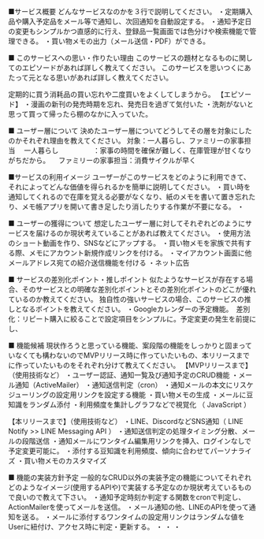 ■サービス概要
どんなサービスなのかを３行で説明してください。
・定期購入品や購入予定品をメール等で通知し、次回通知を自動設定する。
・通知予定日の変更もシンプルかつ直感的に行え、登録品一覧画面では色分けや検索機能で管理できる。
・買い物メモの出力（メール送信・PDF）ができる。


■ このサービスへの思い・作りたい理由
このサービスの題材となるものに関してのエピソードがあれば詳しく教えてください。
このサービスを思いつくにあたって元となる思いがあれば詳しく教えてください。

定期的に買う消耗品の買い忘れや二度買いをよくしてしまうから。
【エピソード】
・漫画の新刊の発売時期を忘れ、発売日を過ぎて気付いた
・洗剤がないと思って買って帰ったら棚のなかに入っていた。

■ ユーザー層について
決めたユーザー層についてどうしてその層を対象にしたのかそれぞれ理由を教えてください。
対象：一人暮らし、ファミリーの家事担当
　一人暮らし　　　　　：家事の時間を確保が難しく、在庫管理が甘くなりがちだから。
　ファミリーの家事担当：消費サイクルが早く


■サービスの利用イメージ
ユーザーがこのサービスをどのように利用できて、それによってどんな価値を得られるかを簡単に説明してください。
・買い時を通知してくれるので在庫を覚える必要がなくなり、紙のメモを書いて置き忘れたり、メモ帳アプリを開いて書き足したり消したりする作業が不要になる。
・

■ ユーザーの獲得について
想定したユーザー層に対してそれぞれどのようにサービスを届けるのか現状考えていることがあれば教えてください。
・使用方法のショート動画を作り、SNSなどにアップする。
・買い物メモを家族で共有する際、メモにアカウント新規作成リンクを付ける。
・マイアカウント画面に他メールアドレス宛ての紹介送信機能を付ける
・ネット広告


■ サービスの差別化ポイント・推しポイント
似たようなサービスが存在する場合、そのサービスとの明確な差別化ポイントとその差別化ポイントのどこが優れているのか教えてください。
独自性の強いサービスの場合、このサービスの推しとなるポイントを教えてください。
・Googleカレンダーの予定機能。　差別化：リピート購入に絞ることで設定項目をシンプルに。予定変更の発生を前提にし、


■ 機能候補
現状作ろうと思っている機能、案段階の機能をしっかりと固まっていなくても構わないのでMVPリリース時に作っていたいもの、本リリースまでに作っていたいものをそれぞれ分けて教えてください。
【MVPリリースまで】（使用技術など）
・ユーザー認証、通知一覧及び通知予定のCRUD機能
・メール通知（ActiveMailer）
・通知送信判定（cron）
・通知メールの本文にリスケジューリングの設定用リンクを設定する機能
・買い物メモの生成 
・メールに豆知識をランダム添付
・利用頻度を集計しグラフなどで視覚化 （ JavaScript ）

【本リリースまで】（使用技術など）
・LINE、DiscordなどSNS通知（ LINE Notify >> LINE Messaging API ）
・通知送信判定の処理タイミング分散、メールの段階送信
・通知メールにワンタイム編集用リンクを挿入、ログインなしで予定変更可能に。
・添付する豆知識を利用頻度、傾向に合わせてパーソナライズ
・買い物メモのカスタマイズ

■ 機能の実装方針予定
一般的なCRUD以外の実装予定の機能についてそれぞれどのようなイメージ(使用するAPIや)で実装する予定なのか現状考えているもので良いので教えて下さい。
・通知予定時刻か判定する関数をcronで判定し、ActionMailerを使ってメールを送信。
・メール通知の他、LINEのAPIを使って通知を送る。
・メールに添付するワンタイムの設定用リンクはランダムな値をUserに紐付け、アクセス時に判定・更新する。
・
・
・
